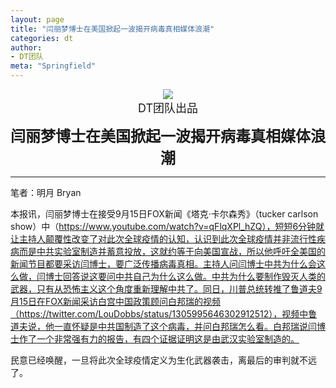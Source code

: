 ```yaml
---
layout: page
title: "闫丽梦博士在美国掀起一波揭开病毒真相媒体浪潮"
categories: dt
author:
- DT团队
meta: "Springfield"
---
```


<center>
    <img src="../../../../image/dt/logo.png"/>
</center>

<center>
    <font size=4>
        DT团队出品
    </font>
</center>
    
**<center><font size=5>闫丽梦博士在美国掀起一波揭开病毒真相媒体浪潮</font></center>**

<hr>

笔者：明月 Bryan

本报讯，闫丽梦博士在接受9月15日FOX新闻《塔克·卡尔森秀》（tucker carlson show）中（https://www.youtube.com/watch?v=qFlqXPl_hZQ），短短6分钟就让主持人颠覆性改变了对此次全球疫情的认知，认识到此次全球疫情并非流行性疾病而是中共实验室制造并蓄意投放，这就约等于向美国宣战，所以他呼吁全美国的新闻节目都要采访闫博士，要广泛传播病毒真相。主持人问闫博士中共为什么会这么做，闫博士回答说这要问中共自己为什么这么做。中共为什么要制作毁灭人类的武器，只有从恐怖主义这个角度重新理解中共了。同日，川普总统转推了鲁道夫9月15日在FOX新闻采访白宫中国政策顾问白邦瑞的视频（https://twitter.com/LouDobbs/status/1305995646302912512），视频中鲁道夫说，他一直怀疑是中共国制造了这个病毒，并问白邦瑞怎么看。白邦瑞说闫博士作了一个非常强有力的报告，有四个证据证明这是由武汉实验室制造的。

民意已经唤醒，一旦将此次全球疫情定义为生化武器袭击，离最后的审判就不远了。
